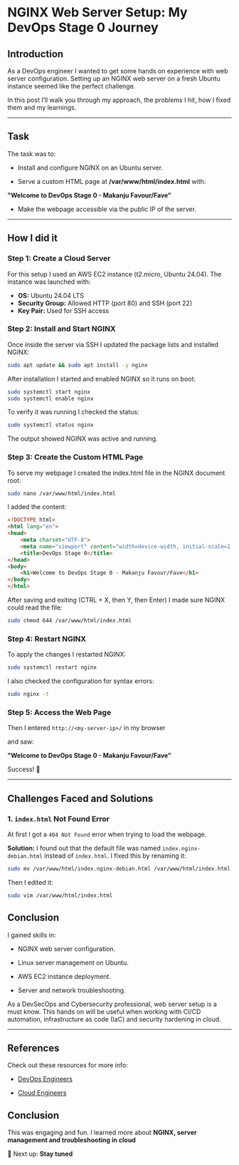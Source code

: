 # NGINX Web Server Setup: My DevOps Stage 0 Journey

## Introduction

As a DevOps engineer I wanted to get some hands on experience with web server configuration. Setting up an NGINX web server on a fresh Ubuntu instance seemed like the perfect challenge. 

In this post I’ll walk you through my approach, the problems I hit, how I fixed them and my learnings.

---

## Task

The task was to:

- Install and configure NGINX on an Ubuntu server.

- Serve a custom HTML page at **/var/www/html/index.html** with:

**"Welcome to DevOps Stage 0 - Makanju Favour/Fave"**

- Make the webpage accessible via the public IP of the server.


---

## How I did it

### Step 1: Create a Cloud Server

For this setup I used an AWS EC2 instance (t2.micro, Ubuntu 24.04). The instance was launched with:

- **OS:** Ubuntu 24.04 LTS  
- **Security Group:** Allowed HTTP (port 80) and SSH (port 22)  
- **Key Pair:** Used for SSH access 

### Step 2: Install and Start NGINX

Once inside the server via SSH I updated the package lists and installed NGINX:

```bash
sudo apt update && sudo apt install -y nginx
```

After installation I started and enabled NGINX so it runs on boot:

```bash
sudo systemctl start nginx
sudo systemctl enable nginx
```

To verify it was running I checked the status:

```bash
sudo systemctl status nginx
```


The output showed NGINX was active and running.

### Step 3: Create the Custom HTML Page

To serve my webpage I created the index.html file in the NGINX document root:

```bash
sudo nano /var/www/html/index.html
```

I added the content:


```html
<!DOCTYPE html>
<html lang="en">
<head>
    <meta charset="UTF-8">
    <meta name="viewport" content="width=device-width, initial-scale=1.0">
    <title>DevOps Stage 0</title>
</head>
<body>
    <h1>Welcome to DevOps Stage 0 - Makanju Favour/Fave</h1>
</body>
</html>
```

After saving and exiting (CTRL + X, then Y, then Enter) I made sure NGINX could read the file:

```bash
sudo chmod 644 /var/www/html/index.html
```


### Step 4: Restart NGINX

To apply the changes I restarted NGINX:

```bash
sudo systemctl restart nginx
```


I also checked the configuration for syntax errors:

```bash
sudo nginx -t
```


### Step 5: Access the Web Page

Then I entered `http://<my-server-ip>/` in my browser 

and saw:

**"Welcome to DevOps Stage 0 - Makanju Favour/Fave"**

Success! 🎉

---

## Challenges Faced and Solutions

### 1. `index.html` Not Found Error

At first I got a `404 Not Found` error when trying to load the webpage.

**Solution:** I found out that the default file was named `index.nginx-debian.html` instead of `index.html`. I fixed this by renaming it:


```bash
sudo mv /var/www/html/index.nginx-debian.html /var/www/html/index.html
```

Then I edited it:


```bash
sudo vim /var/www/html/index.html
```


## Conclusion

I gained skills in:

- NGINX web server configuration.

- Linux server management on Ubuntu.

- AWS EC2 instance deployment.

- Server and network troubleshooting.

As a DevSecOps and Cybersecurity professional, web server setup is a must know. This hands on will be useful when working with CI/CD automation, infrastructure as code (IaC) and security hardening in cloud.

---

## References

Check out these resources for more info:

- [DevOps Engineers](https://hng.tech/hire/devops-engineers)

- [Cloud Engineers](https://hng.tech/hire/cloud-engineers)

## Conclusion

This was engaging and fun. I learned more about **NGINX, server management and troubleshooting in cloud**

🚀 Next up: **Stay tuned**

